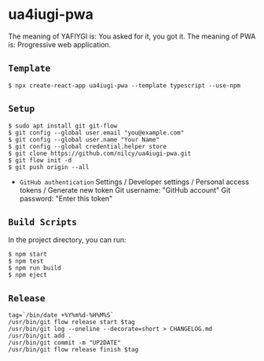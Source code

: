 # ua4iugi-pwa

The meaning of YAFIYGI is: You asked for it, you got it.
The meaning of PWA is: Progressive web application.

## `Template`
```
$ npx create-react-app ua4iugi-pwa --template typescript --use-npm
```

## `Setup`
```
$ sudo apt install git git-flow
$ git config --global user.email "you@example.com"
$ git config --global user.name "Your Name"
$ git config --global credential.helper store
$ git clone https://github.com/nilcy/ua4iugi-pwa.git
$ git flow init -d
$ git push origin --all
```
- `GitHub authentication`
Settings / Developer settings / Personal access tokens / Generate new token
Git username: "GitHub account"
Git password: "Enter this token"

## `Build Scripts`
In the project directory, you can run:
```
$ npm start
$ npm test
$ npm run build
$ npm eject
```

## `Release`
```
tag=`/bin/date +%Y%m%d-%H%M%S`
/usr/bin/git flow release start $tag
/usr/bin/git log --oneline --decorate=short > CHANGELOG.md
/usr/bin/git add .
/usr/bin/git commit -m "UP2DATE"
/usr/bin/git flow release finish $tag
```
